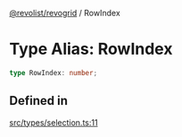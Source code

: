 [@revolist/revogrid](README.md) / RowIndex

# Type Alias: RowIndex

```ts
type RowIndex: number;
```

## Defined in

[src/types/selection.ts:11](https://github.com/revolist/revogrid/blob/60f69439a769536c61ed98c75e87e11124ee6c9c/src/types/selection.ts#L11)
